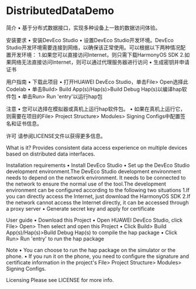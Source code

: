 # DistributedDataDemo

简介 • 基于分布式数据接口，实现多种设备上一致的数据访问体验。

安装要求 • 安装DevEco Studio • 设置DevEco Studio开发环境。DevEco Studio开发环境需要连接到网络，以确保该正常使用。可以根据以下两种情况配置开发环境：
1.如果您可以直接访问Internet，则只需下载HarmonyOS SDK 2.如果网络无法直接访问Internet，则可以通过代理服务器进行访问 • 生成密钥并申请证书

用户指南 • 下载此项目 • 打开HUAWEI DevEco Studio，单击File> Open选择此Codelab • 单击Build> Build App(s)/Hap(s)>Build Debug Hap(s)以编译hap软件包
• 单击Run> Run 'entry'以运行hap包

注意 • 您可以选择在模拟器或真机上运行hap软件包。 • 如果在真机上运行它，则需要在项目的File> Project Structure> Modules> Signing Configs中配置签名和证书信息。

许可 请参阅LICENSE文件以获得更多信息。

What is it? Provides consistent data access experience on multiple devices based on distributed data interfaces.

Installation requirements • Install DevEco Studio • Set up the DevEco Studio development environment.The DevEco Studio
development environment needs to depend on the network environment. It needs to be connected to the network to ensure
the normal use of the tool.The development environment can be configured according to the following two situations 1.If
you can directly access the Internet, just download the HarmonyOS SDK 2.If the network cannot access the Internet
directly, it can be accessed through a proxy server • Generate secret key and apply for certificate

User guide • Download this Project • Open HUAWEI DevEco Studio, click File> Open> Then select and open this Project •
Click Build> Build App(s)/Hap(s)>Build Debug Hap(s) to compile the hap package • Click Run> Run 'entry' to run the hap
package

Note • You can choose to run the hap package on the simulator or the phone. • If you run it on the phone, you need to
configure the signature and certificate information in the project's File> Project Structure> Modules> Signing Configs.

Licensing Please see LICENSE for more info.